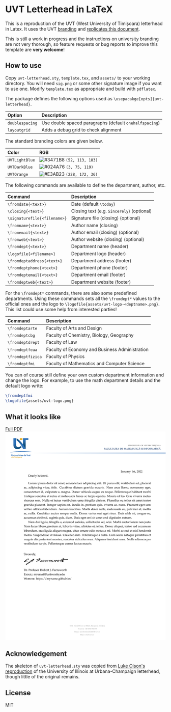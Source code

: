 # UVT Letterhead in LaTeX

This is a reproduction of the UVT (West University of Timișoara) letterhead in
Latex. It uses the UVT [branding](https://www.uvt.ro/en/dcimi/identitate-vizuala/)
and [replicates this document](https://docs.google.com/document/d/1qyRK3fjVANnRFPRCYI8VLL42Ay-z07ZM/edit).

This is still a work in progress and the instructions on university branding are
not very thorough, so feature requests or bug reports to improve this template
are **very welcome**!

## How to use

Copy `uvt-letterhead.sty`, `template.tex`, and `assets/` to your working directory.
You will need `sig.png` or some other signature image if you want to use one.
Modify `template.tex` as appropriate and build with `pdflatex`.

The package defines the following options used as `\usepacakge[opts]{uvt-letterhead}`.

| Option                            | Description                           |
| :-                                | :-                                    |
| `doublespacing`                   | Use double spaced paragraphs (default `onehalfspacing`) |
| `layoutgrid`                      | Adds a debug grid to check alignment  |

The standard branding colors are given below.

| Color                             | RGB
| :-                                | :-
| `UVTLightBlue`                    | ![#3471B8](https://placehold.co/15x15/3471B8/3471B8.png) `(52, 113, 183)` |
| `UVTDarkBlue`                     | ![#024A76](https://placehold.co/15x15/024A76/024A76.png) `(3, 75, 119)`   |
| `UVTOrange`                       | ![#E3AB23](https://placehold.co/15x15/E3AB23/E3AB23.png) `(228, 172, 36)` |

The following commands are available to define the department, author, etc.

| Command                           | Description                           |
| :-                                | :-                                    |
| `\fromdate{<text>}`               | Date (default `\today`)               |
| `\closing{<text>}`                | Closing text (e.g. `Sincerely`) (optional)|
| `\signaturefile{<filename>}`      | Signature file (closing) (optional)   |
| `\fromname{<text>}`               | Author name (closing)                 |
| `\fromemail{<text>}`              | Author email (closing) (optional)     |
| `\fromweb{<text>}`                | Author website (closing) (optional)   |
| `\fromdept{<text>}`               | Department name (header)              |
| `\logofile{<filename>}`           | Department logo (header)              |
| `\fromdeptaddress{<text>}`        | Department address (footer)           |
| `\fromdeptphone{<text>}`          | Department phone (footer)             |
| `\fromdeptemail{<text>}`          | Department email (footer)             |
| `\fromdeptweb{<text>}`            | Department website (footer)           |

For the `\fromdept*` commands, there are also some predefined departments.
Using these commands sets all the `\fromdept*` values to the official ones
and the logo to `\logofile{assets/uvt-logo-<deptname>.png}`.
This list could use some help from interested parties!

| Command               | Description                                        |
| :-                    | :-                                                 |
| `\fromdeptarte`       | Faculty of Arts and Design                         |
| `\fromdeptcbg`        | Faculty of Chemistry, Biology, Geography           |
| `\fromdeptdrept`      | Faculty of Law                                     |
| `\fromdeptfeaa`       | Faculty of Economy and Business Administration     |
| `\fromdeptfizica`     | Faculty of Physics                                 |
| `\fromdeptfmi`        | Faculty of Mathematics and Computer Science        |

You can of course still define your own custom department information and change
the logo. For example, to use the math department details and the default logo
write:

```latex
\fromdeptfmi
\logofile{assets/uvt-logo.png}
```

## What it looks like

[Full PDF](template.pdf)
![template](assets/template.png "template")

## Acknowledgement

The skeleton of `uvt-letterhead.sty` was copied from
[Luke Olson's reproduction](https://github.com/lukeolson/illinois-letterhead) of
the University of Illinois at Urbana-Champaign letterhead, though little of
the original remains.

## License

MIT
